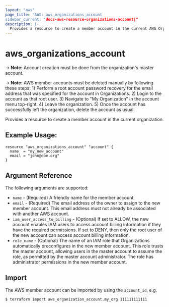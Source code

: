```yaml
---
layout: "aws"
page_title: "AWS: aws_organizations_account
sidebar_current: "docs-aws-resource-organizations-account|"
description: |-
  Provides a resource to create a member account in the current AWS Organization.
---
```


# aws\_organizations\_account
 
-> **Note:** Account creation must be done from the organization's master account.

-> **Note:** AWS member accounts must be deleted manually by following these steps: 1) Perform a root account password recovery for the email address that was specified for the account in Organizations. 2) Login to the account as that root user. 3) Navigate to "My Organization" in the account menu top-right. 4) Leave the organization. 5) Once the account has successfully left the organization, delete the account as usual.


Provides a resource to create a member account in the current organization.

## Example Usage:

```hcl
resource "aws_organizations_account" "account" {
  name  = "my_new_account"
  email = "john@doe.org"
}
```

## Argument Reference

The following arguments are supported:

* `name` - (Required) A friendly name for the member account.
* `email` - (Required) The email address of the owner to assign to the new member account. This email address must not already be associated with another AWS account.
* `iam_user_access_to_billing` - (Optional) If set to ALLOW, the new account enables IAM users to access account billing information if they have the required permissions. If set to DENY, then only the root user of the new account can access account billing information.
* `role_name` - (Optional) The name of an IAM role that Organizations automatically preconfigures in the new member account. This role trusts the master account, allowing users in the master account to assume the role, as permitted by the master account administrator. The role has administrator permissions in the new member account. 

## Import

The AWS member account can be imported by using the `account_id`, e.g.

```
$ terraform import aws_organization_account.my_org 111111111111
```
